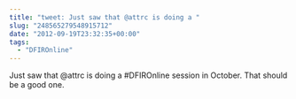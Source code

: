 ```yaml
---
title: "tweet: Just saw that @attrc is doing a "
slug: "248565279548915712"
date: "2012-09-19T23:32:35+00:00"
tags:
  - "DFIROnline"
---
```

Just saw that @attrc is doing a #DFIROnline session in October.  That should be a good one.